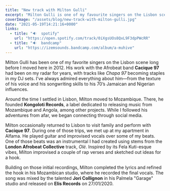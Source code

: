 ```yaml
---
title: "New track with Milton Gulli"
excerpt: "Milton Gulli is one of my favourite singers on the Lisbon scene since way before I moved here in 2012..."
coverImage: "/assets/blog/new-track-with-milton-gulli.jpg"
date: "2021-05-19T14:21:16+0000"
links:
  - title: "🔉  spotify"
    url: "https://open.spotify.com/track/0iXgsUOs8QxL9F3dpPWcRR"
  - title: "🔉  bandcamp"
    url: "https://izemsounds.bandcamp.com/album/a-muhive"
---
```


Milton Gulli has been one of my favorite singers on the Lisbon scene long before I moved here in 2012. His work with the Afrobeat band **Cacique 97** had been on my radar for years, with tracks like _Chapa 97_ becoming staples in my DJ sets. I’ve always admired everything about him—from the texture of his voice and his songwriting skills to his 70’s Jamaican and Nigerian influences.

Around the time I settled in Lisbon, Milton moved to Mozambique. There, he founded **Kongoloti Records**, a label dedicated to releasing music from Mozambique and Angola, among other projects. While I followed his adventures from afar, we began connecting through social media.

Milton occasionally returned to Lisbon to visit family and perform with **Cacique 97**. During one of those trips, we met up at my apartment in Alfama. He played guitar and improvised vocals over some of my beats. One of those beats was an instrumental I had created using stems from the **London Afrobeat Collective** track, _Olé_. Inspired by its Fela Kuti-esque vibes, Milton improvised a couple of rap verses and sketched out ideas for a hook.

Building on those initial recordings, Milton completed the lyrics and refined the hook in his Mozambican studio, where he recorded the final vocals. The song was mixed by the talented **Jori Collignon** in his Palmela "Garage" studio and released on **Elis Records** on 27/01/2020.
